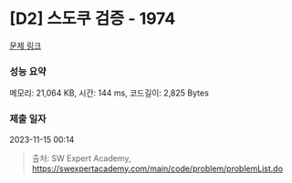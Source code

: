 # [D2] 스도쿠 검증 - 1974 

[문제 링크](https://swexpertacademy.com/main/code/problem/problemDetail.do?contestProbId=AV5Psz16AYEDFAUq) 

### 성능 요약

메모리: 21,064 KB, 시간: 144 ms, 코드길이: 2,825 Bytes

### 제출 일자

2023-11-15 00:14



> 출처: SW Expert Academy, https://swexpertacademy.com/main/code/problem/problemList.do